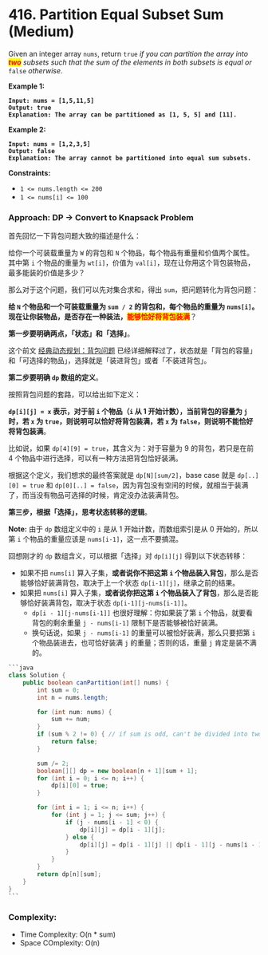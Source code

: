 # 416. Partition Equal Subset Sum (Medium)

Given an integer array `nums`, return `true` _if you can partition the array into <mark style="color:red;">**two**</mark> subsets such that the sum of the elements in both subsets is equal or_ `false` _otherwise_.

**Example 1:**

<pre><code><strong>Input: nums = [1,5,11,5]
</strong><strong>Output: true
</strong><strong>Explanation: The array can be partitioned as [1, 5, 5] and [11].
</strong></code></pre>

**Example 2:**

<pre><code><strong>Input: nums = [1,2,3,5]
</strong><strong>Output: false
</strong><strong>Explanation: The array cannot be partitioned into equal sum subsets. 
</strong></code></pre>

**Constraints:**

* `1 <= nums.length <= 200`
* `1 <= nums[i] <= 100`



### Approach: DP -> Convert to Knapsack Problem

首先回忆一下背包问题大致的描述是什么：

给你一个可装载重量为 `W` 的背包和 `N` 个物品，每个物品有重量和价值两个属性。其中第 `i` 个物品的重量为 `wt[i]`，价值为 `val[i]`，现在让你用这个背包装物品，最多能装的价值是多少？

那么对于这个问题，我们可以先对集合求和，得出 `sum`，把问题转化为背包问题：

**给 `N` 个物品和一个可装载重量为 `sum / 2` 的背包和，每个物品的重量为 `nums[i]`。现在让你装物品，是否存在一种装法，**<mark style="color:red;">**能够恰好将背包装满**</mark>？



**第一步要明确两点，「状态」和「选择」**。

这个前文 [经典动态规划：背包问题](https://labuladong.github.io/algo/di-er-zhan-a01c6/bei-bao-le-34bd4/jing-dian--28f3c/) 已经详细解释过了，状态就是「背包的容量」和「可选择的物品」，选择就是「装进背包」或者「不装进背包」。

**第二步要明确 `dp` 数组的定义**。

按照背包问题的套路，可以给出如下定义：

**`dp[i][j] = x` 表示，对于前 `i` 个物品（`i` 从 1 开始计数），当前背包的容量为 `j` 时，若 `x` 为 `true`，则说明可以恰好将背包装满，若 `x` 为 `false`，则说明不能恰好将背包装满**。

比如说，如果 `dp[4][9] = true`，其含义为：对于容量为 9 的背包，若只是在前 4 个物品中进行选择，可以有一种方法把背包恰好装满。

根据这个定义，我们想求的最终答案就是 `dp[N][sum/2]`，base case 就是 `dp[..][0] = true` 和 `dp[0][..] = false`，因为背包没有空间的时候，就相当于装满了，而当没有物品可选择的时候，肯定没办法装满背包。

**第三步，根据「选择」，思考状态转移的逻辑**。

**Note:** 由于 `dp` 数组定义中的 `i` 是从 1 开始计数，而数组索引是从 0 开始的，所以第 `i` 个物品的重量应该是 `nums[i-1]`，这一点不要搞混。

回想刚才的 `dp` 数组含义，可以根据「选择」对 `dp[i][j]` 得到以下状态转移：

* 如果不把 `nums[i]` 算入子集，**或者说你不把这第 `i` 个物品装入背包**，那么是否能够恰好装满背包，取决于上一个状态 `dp[i-1][j]`，继承之前的结果。
* 如果把 `nums[i]` 算入子集，**或者说你把这第 `i` 个物品装入了背包**，那么是否能够恰好装满背包，取决于状态 `dp[i-1][j-nums[i-1]]`。
  * `dp[i - 1][j-nums[i-1]]` 也很好理解：你如果装了第 `i` 个物品，就要看背包的剩余重量 `j - nums[i-1]` 限制下是否能够被恰好装满。
  * 换句话说，如果 `j - nums[i-1]` 的重量可以被恰好装满，那么只要把第 `i` 个物品装进去，也可恰好装满 `j` 的重量；否则的话，重量 `j` 肯定是装不满的。

````java
```java
class Solution {
    public boolean canPartition(int[] nums) {
        int sum = 0;
        int n = nums.length;

        for (int num: nums) {
            sum += num;
        }
        if (sum % 2 != 0) { // if sum is odd, can't be divided into two subsets
            return false;
        }

        sum /= 2;
        boolean[][] dp = new boolean[n + 1][sum + 1];
        for (int i = 0; i <= n; i++) {
            dp[i][0] = true;
        }

        for (int i = 1; i <= n; i++) {
            for (int j = 1; j <= sum; j++) {
                if (j - nums[i - 1] < 0) {
                    dp[i][j] = dp[i - 1][j];
                } else {
                    dp[i][j] = dp[i - 1][j] || dp[i - 1][j - nums[i - 1]];
                }
            }
        }
        return dp[n][sum];
    }
}
```
````

### Complexity:

* Time Complexity: O(n \* sum)
* Space COmplexity: O(n)
